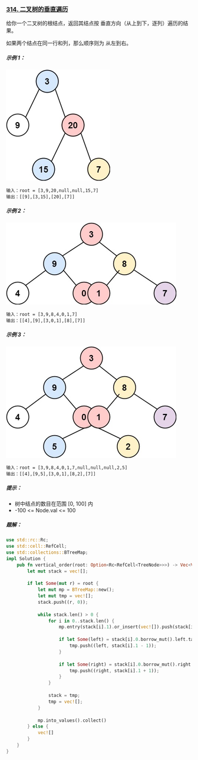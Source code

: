 ### [314. 二叉树的垂直遍历](https://leetcode.cn/problems/binary-tree-vertical-order-traversal/)
给你一个二叉树的根结点，返回其结点按 垂直方向（从上到下，逐列）遍历的结果。

如果两个结点在同一行和列，那么顺序则为 从左到右。



##### 示例 1：
![img.png](img.png)
```
输入：root = [3,9,20,null,null,15,7]
输出：[[9],[3,15],[20],[7]]
```

##### 示例 2：
![img_1.png](img_1.png)
```
输入：root = [3,9,8,4,0,1,7]
输出：[[4],[9],[3,0,1],[8],[7]]
```

##### 示例 3：
![img_2.png](img_2.png)
```
输入：root = [3,9,8,4,0,1,7,null,null,null,2,5]
输出：[[4],[9,5],[3,0,1],[8,2],[7]]
```

##### 提示：
- 树中结点的数目在范围 [0, 100] 内
- -100 <= Node.val <= 100

##### 题解：
```rust
use std::rc::Rc;
use std::cell::RefCell;
use std::collections::BTreeMap;
impl Solution {
    pub fn vertical_order(root: Option<Rc<RefCell<TreeNode>>>) -> Vec<Vec<i32>> {
        let mut stack = vec![];

        if let Some(mut r) = root {
            let mut mp = BTreeMap::new();
            let mut tmp = vec![];
            stack.push((r, 0));

            while stack.len() > 0 {
                for i in 0..stack.len() {
                    mp.entry(stack[i].1).or_insert(vec![]).push(stack[i].0.borrow().val);
                    
                    if let Some(left) = stack[i].0.borrow_mut().left.take() {
                        tmp.push((left, stack[i].1 - 1));
                    }

                    if let Some(right) = stack[i].0.borrow_mut().right.take() {
                        tmp.push((right, stack[i].1 + 1));
                    }
                }

                stack = tmp;
                tmp = vec![];
            }

            mp.into_values().collect()
        } else {
            vec![]
        }
    }
}
```
